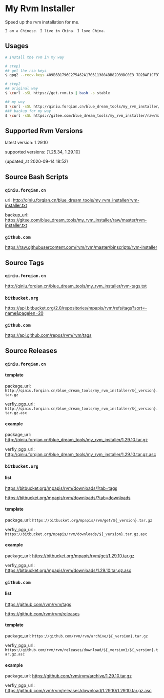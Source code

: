 # My Rvm Installer

Speed up the rvm installation for me.

`I am a Chinese. I live in China. I love China.`

## Usages

```bash
# Install the rvm in my way

# step1
## get the rsa keys
$ gpg2 --recv-keys 409B6B1796C275462A1703113804BB82D39DC0E3 7D2BAF1CF37B13E2069D6956105BD0E739499BDB

# step2
## original way
$ \curl -sSL https://get.rvm.io | bash -s stable

## my way
$ \curl -sSL http://qiniu.forqian.cn/blue_dream_tools/my_rvm_installer/rvm-installer.txt | bash -s stable
### backup for my way
$ \curl -sSL https://gitee.com/blue_dream_tools/my_rvm_installer/raw/master/rvm-installer.txt | bash -s stable
```

## Supported Rvm Versions

latest version: 1.29.10 

supported versions: [1.25.34, 1.29.10]

(updated_at 2020-09-14 18:52)

## Source Bash Scripts

### `qiniu.forqian.cn`

url: http://qiniu.forqian.cn/blue_dream_tools/my_rvm_installer/rvm-installer.txt

backup_url: https://gitee.com/blue_dream_tools/my_rvm_installer/raw/master/rvm-installer.txt

### `github.com`

https://raw.githubusercontent.com/rvm/rvm/master/binscripts/rvm-installer

## Source Tags

### `qiniu.forqian.cn`

http://qiniu.forqian.cn/blue_dream_tools/my_rvm_installer/rvm-tags.txt

### `bitbucket.org`

https://api.bitbucket.org/2.0/repositories/mpapis/rvm/refs/tags?sort=-name&pagelen=20

### `github.com`

https://api.github.com/repos/rvm/rvm/tags

## Source Releases

### `qiniu.forqian.cn`

#### template

package_url: `http://qiniu.forqian.cn/blue_dream_tools/my_rvm_installer/${_version}.tar.gz`

verfiy_pgp_url: `http://qiniu.forqian.cn/blue_dream_tools/my_rvm_installer/${_version}.tar.gz.asc`

#### example

package_url: http://qiniu.forqian.cn/blue_dream_tools/my_rvm_installer/1.29.10.tar.gz

verfiy_pgp_url: http://qiniu.forqian.cn/blue_dream_tools/my_rvm_installer/1.29.10.tar.gz.asc

### `bitbucket.org`

#### list
https://bitbucket.org/mpapis/rvm/downloads/?tab=tags

https://bitbucket.org/mpapis/rvm/downloads/?tab=downloads

#### template

package_url: `https://bitbucket.org/mpapis/rvm/get/${_version}.tar.gz`

verfiy_pgp_url: `https://bitbucket.org/mpapis/rvm/downloads/${_version}.tar.gz.asc`

#### example

package_url: https://bitbucket.org/mpapis/rvm/get/1.29.10.tar.gz

verfiy_pgp_url: https://bitbucket.org/mpapis/rvm/downloads/1.29.10.tar.gz.asc

### `github.com`

#### list
https://github.com/rvm/rvm/tags

https://github.com/rvm/rvm/releases

#### template

package_url: `https://github.com/rvm/rvm/archive/${_version}.tar.gz`

verfiy_pgp_url: `https://github.com/rvm/rvm/releases/download/${_version}/${_version}.tar.gz.asc`

#### example

package_url: https://github.com/rvm/rvm/archive/1.29.10.tar.gz

verfiy_pgp_url: https://github.com/rvm/rvm/releases/download/1.29.10/1.29.10.tar.gz.asc
